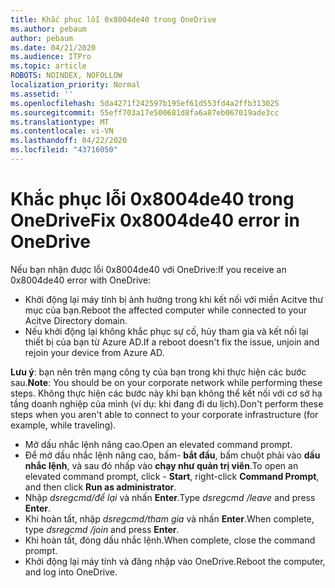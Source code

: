 ```yaml
---
title: Khắc phục lỗi 0x8004de40 trong OneDrive
ms.author: pebaum
author: pebaum
ms.date: 04/21/2020
ms.audience: ITPro
ms.topic: article
ROBOTS: NOINDEX, NOFOLLOW
localization_priority: Normal
ms.assetid: ''
ms.openlocfilehash: 5da4271f242597b195ef61d553fd4a2ffb313025
ms.sourcegitcommit: 55eff703a17e500681d8fa6a87eb067019ade3cc
ms.translationtype: MT
ms.contentlocale: vi-VN
ms.lasthandoff: 04/22/2020
ms.locfileid: "43716050"
---
```

# <a name="fix-0x8004de40-error-in-onedrive"></a><span data-ttu-id="ffd2c-102">Khắc phục lỗi 0x8004de40 trong OneDrive</span><span class="sxs-lookup"><span data-stu-id="ffd2c-102">Fix 0x8004de40 error in OneDrive</span></span>

<span data-ttu-id="ffd2c-103">Nếu bạn nhận được lỗi 0x8004de40 với OneDrive:</span><span class="sxs-lookup"><span data-stu-id="ffd2c-103">If you receive an 0x8004de40 error with OneDrive:</span></span>

- <span data-ttu-id="ffd2c-104">Khởi động lại máy tính bị ảnh hưởng trong khi kết nối với miền Acitve thư mục của bạn.</span><span class="sxs-lookup"><span data-stu-id="ffd2c-104">Reboot the affected computer while connected to your Acitve Directory domain.</span></span>
- <span data-ttu-id="ffd2c-105">Nếu khởi động lại không khắc phục sự cố, hủy tham gia và kết nối lại thiết bị của bạn từ Azure AD.</span><span class="sxs-lookup"><span data-stu-id="ffd2c-105">If a reboot doesn't fix the issue, unjoin and rejoin your device from Azure AD.</span></span> 

<span data-ttu-id="ffd2c-106">**Lưu ý**: bạn nên trên mạng công ty của bạn trong khi thực hiện các bước sau.</span><span class="sxs-lookup"><span data-stu-id="ffd2c-106">**Note**: You should be on your corporate network while performing these steps.</span></span> <span data-ttu-id="ffd2c-107">Không thực hiện các bước này khi bạn không thể kết nối với cơ sở hạ tầng doanh nghiệp của mình (ví dụ: khi đang đi du lịch).</span><span class="sxs-lookup"><span data-stu-id="ffd2c-107">Don't perform these steps when you aren't able to connect to your corporate infrastructure (for example, while traveling).</span></span> 

- <span data-ttu-id="ffd2c-108">Mở dấu nhắc lệnh nâng cao.</span><span class="sxs-lookup"><span data-stu-id="ffd2c-108">Open an elevated command prompt.</span></span> 
- <span data-ttu-id="ffd2c-109">Để mở dấu nhắc lệnh nâng cao, bấm- **bắt đầu**, bấm chuột phải vào **dấu nhắc lệnh**, và sau đó nhấp vào **chạy như quản trị viên**.</span><span class="sxs-lookup"><span data-stu-id="ffd2c-109">To open an elevated command prompt, click - **Start**, right-click **Command Prompt**, and then click **Run as administrator**.</span></span>
- <span data-ttu-id="ffd2c-110">Nhập *dsregcmd/để lại* và nhấn **Enter**.</span><span class="sxs-lookup"><span data-stu-id="ffd2c-110">Type *dsregcmd /leave* and press **Enter**.</span></span>
- <span data-ttu-id="ffd2c-111">Khi hoàn tất, nhập *dsregcmd/tham gia* và nhấn **Enter**.</span><span class="sxs-lookup"><span data-stu-id="ffd2c-111">When complete, type *dsregcmd /join* and press **Enter**.</span></span>
- <span data-ttu-id="ffd2c-112">Khi hoàn tất, đóng dấu nhắc lệnh.</span><span class="sxs-lookup"><span data-stu-id="ffd2c-112">When complete, close the command prompt.</span></span>
- <span data-ttu-id="ffd2c-113">Khởi động lại máy tính và đăng nhập vào OneDrive.</span><span class="sxs-lookup"><span data-stu-id="ffd2c-113">Reboot the computer, and log into OneDrive.</span></span>